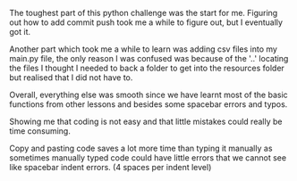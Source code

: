 The toughest part of this python challenge was the start for me. Figuring out how to add commit push took me a while to figure out, but I eventually got it. 

Another part which took me a while to learn was adding csv files into my main.py file, the only reason I was confused was because of the '..' locating the files I thought I needed to back a folder to get into the resources folder but realised that I did not have to. 

Overall, everything else was smooth since we have learnt most of the basic functions from other lessons and besides some spacebar errors and typos. 

Showing me that coding is not easy and that little mistakes could really be time consuming.

Copy and pasting code saves a lot more time than typing it manually as sometimes manually typed code could have little errors that we cannot see like spacebar indent errors. (4 spaces per indent level)
